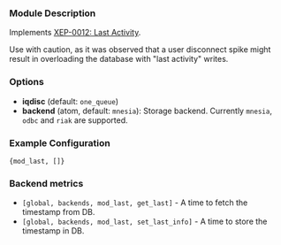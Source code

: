 ### Module Description

Implements [XEP-0012: Last Activity](https://xmpp.org/extensions/xep-0012.html).

Use with caution, as it was observed that a user disconnect spike might result in overloading the database with "last activity" writes.

### Options

* **iqdisc** (default: `one_queue`)
* **backend** (atom, default: `mnesia`): Storage backend. Currently `mnesia`, `odbc` and `riak` are supported.

### Example Configuration

` {mod_last, []} `

### Backend metrics

* `[global, backends, mod_last, get_last]` - A time to fetch the timestamp from DB.
* `[global, backends, mod_last, set_last_info]` - A time to store the timestamp in DB.

